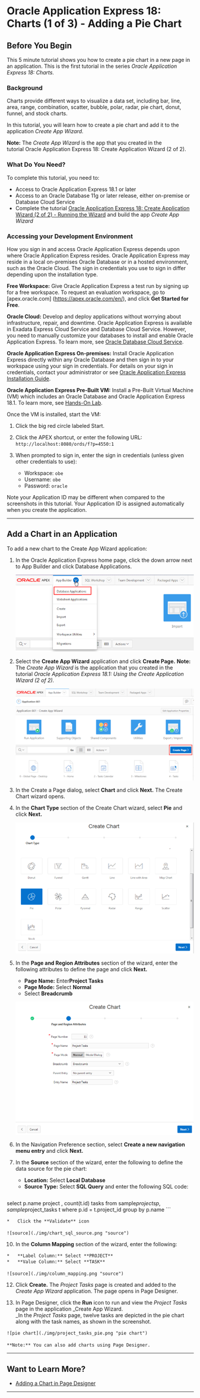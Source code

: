 # Oracle Application Express 18: Charts (1 of 3) - Adding a Pie Chart
## Before You Begin

This 5 minute tutorial shows you how to create a pie chart in a new page in an application. This is the first tutorial in the series _Oracle Application Express 18: Charts._

### Background

Charts provide different ways to visualize a data set, including bar, line, area, range, combination, scatter, bubble, polar, radar, pie chart, donut, funnel, and stock charts.

In this tutorial, you will learn how to create a pie chart and add it to the application _Create App Wizard._

**Note:** The _Create App Wizard_ is the app that you created in the tutorial Oracle Application Express 18: Create Application Wizard (2 of 2). 

### What Do You Need?

To complete this tutorial, you need to:

*   Access to Oracle Application Express 18.1 or later
*   Access to an Oracle Database 11g or later release, either on-premise or Database Cloud Service
*   Complete the tutorial [Oracle Application Express 18: Create Application Wizard (2 of 2) - Running the Wizard](http://apexapps.oracle.com/pls/apex/f?p=44785:112:0::::P112_CONTENT_ID:24557) and build the app _Create App Wizard_

### Accessing your Development Environment

How you sign in and access Oracle Application Express depends upon where Oracle Application Express resides. Oracle Application Express may reside in a local on-premises Oracle Database or in a hosted environment, such as the Oracle Cloud. The sign in credentials you use to sign in differ depending upon the installation type.

**Free Workspace:** Give Oracle Application Express a test run by signing up for a free workspace. To request an evaluation workspace, go to [apex.oracle.com] (https://apex.oracle.com/en/), and click **Get Started for Free**.

**Oracle Cloud:** Develop and deploy applications without worrying about infrastructure, repair, and downtime. Oracle Application Express is available in Exadata Express Cloud Service and Database Cloud Service. However, you need to manually customize your databases to install and enable Oracle Application Express. To learn more, see [Oracle Database Cloud Service](https://cloud.oracle.com/database).

**Oracle Application Express On-premises:** Install Oracle Application Express directly within any Oracle Database and then sign in to your workspace using your sign in credentials. For details on your sign in credentials, contact your administrator or see [Oracle Application Express Installation Guide](http://www.oracle.com/pls/topic/lookup?ctx=E89503-01&id=HTMIG363).

**Oracle Application Express Pre-Built VM:** Install a Pre-Built Virtual Machine (VM) which includes an Oracle Database and Oracle Application Express 18.1\. To learn more, see [Hands-On Lab](http://www.oracle.com/technetwork/developer-tools/apex/learnmore/apex-hols-2578401.html). 

Once the VM is installed, start the VM:

1.  Click the big red circle labeled Start.

2.  Click the APEX shortcut, or enter the following URL: `http://localhost:8080/ords/f?p=4550:1`

3.  When prompted to sign in, enter the sign in credentials (unless given other credentials to use):

    *    Workspace: `obe`
    *    Username: `obe`
    *    Password: `oracle`

Note your Application ID may be different when compared to the screenshots in this tutorial. Your Application ID is assigned automatically when you create the application.


* * *

## Add a Chart in an Application

To add a new chart to the Create App Wizard application:

1.  In the Oracle Application Express home page, click the down arrow next to App Builder and click Database Applications.  

    ![db app](./img/db_app_option.png "db app")

2.  Select the **Create App Wizard** application and click **Create Page.** 
    **Note:** The _Create App Wizard_ is the application that you created in the tutorial _Oracle Application Express 18.1: Using the Create Application Wizard (2 of 2)._   

    ![Create Page option](./img/create_page.png "Create Page option")

3.  In the Create a Page dialog, select **Chart** and click **Next.** The Create Chart wizard opens.
4.  In the **Chart Type** section of the Create Chart wizard, select **Pie** and click **Next.**

    ![chart type](./img/chart_type.png "chart type")

5.  In the **Page and Region Attributes** section of the wizard, enter the following attributes to define the page and click **Next.**

    *   **Page Name:** Enter**Project Tasks**
    *   **Page Mode:** Select **Normal**
    *   Select **Breadcrumb**

    ![page name](./img/create_page_name.png "page name")

7.  In the Navigation Preference section, select **Create a new navigation menu entry** and click **Next.**

8.  In the **Source** section of the wizard, enter the following to define the data source for the pie chart:

    *   **Location:** Select **Local Database**
    *   **Source Type:** Select **SQL Query** and enter the following SQL code:

    ```
select p.name project , count(t.id) tasks from sample$projects p, 
sample$project_tasks t where p.id = t.project_id group by p.name
    ```

    *   Click the **Validate** icon

    ![source](./img/chart_sql_source.png "source")

10.  In the **Column Mapping** section of the wizard, enter the following:

    *   **Label Column:** Select **PROJECT**
    *   **Value Column:** Select **TASK**

    ![source](./img/column_mapping.png "source")

12.  Click **Create.** The _Project Tasks_ page is created and added to the _Create App Wizard_ application. The page opens in Page Designer. 

13.  In Page Designer, click the **Run** icon to run and view the _Project Tasks_ page in the application _Create App Wizard.  
    _In the _Project Tasks_ page, twelve tasks are depicted in the pie chart along with the task names, as shown in the screenshot.

    ![pie chart](./img/project_tasks_pie.png "pie chart")

    **Note:** You can also add charts using Page Designer.

* * *

## Want to Learn More?

*   [Adding a Chart in Page Designer](http://www.oracle.com/pls/topic/lookup?ctx=E89503-01&id=HTMDB-GUID-0CC50B5B-1353-4C3E-B54E-092C18F4E22C)

* * *